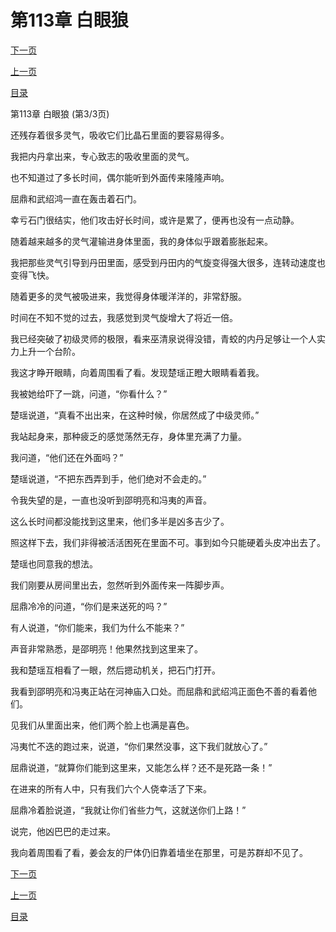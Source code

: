 <h1>第113章    白眼狼</h1>
            <div><p><a href="./339_%E7%AC%AC114%E7%AB%A0_%E9%80%83%E5%87%BA%E7%94%9F%E5%A4%A9.md">下一页</a></p><p><a href="./337_%E7%AC%AC113%E7%AB%A0_%E7%99%BD%E7%9C%BC%E7%8B%BC.md">上一页</a></p><p><a href="../">目录</a></p></div>
            <div><p>第113章    白眼狼 (第3/3页)</p><p>还残存着很多灵气，吸收它们比晶石里面的要容易得多。</p><p>我把内丹拿出来，专心致志的吸收里面的灵气。</p><p>也不知道过了多长时间，偶尔能听到外面传来隆隆声响。</p><p>屈鼎和武绍鸿一直在轰击着石门。</p><p>幸亏石门很结实，他们攻击好长时间，或许是累了，便再也没有一点动静。</p><p>随着越来越多的灵气灌输进身体里面，我的身体似乎跟着膨胀起来。</p><p>我把那些灵气引导到丹田里面，感受到丹田内的气旋变得强大很多，连转动速度也变得飞快。</p><p>随着更多的灵气被吸进来，我觉得身体暖洋洋的，非常舒服。</p><p>时间在不知不觉的过去，我感觉到灵气旋增大了将近一倍。</p><p>我已经突破了初级灵师的极限，看来巫清泉说得没错，青蛟的内丹足够让一个人实力上升一个台阶。</p><p>我这才睁开眼睛，向着周围看了看。发现楚瑶正瞪大眼睛看着我。</p><p>我被她给吓了一跳，问道，“你看什么？”</p><p>楚瑶说道，“真看不出出来，在这种时候，你居然成了中级灵师。”</p><p>我站起身来，那种疲乏的感觉荡然无存，身体里充满了力量。</p><p>我问道，“他们还在外面吗？”</p><p>楚瑶说道，“不把东西弄到手，他们绝对不会走的。”</p><p>令我失望的是，一直也没听到邵明亮和冯夷的声音。</p><p>这么长时间都没能找到这里来，他们多半是凶多吉少了。</p><p>照这样下去，我们非得被活活困死在里面不可。事到如今只能硬着头皮冲出去了。</p><p>楚瑶也同意我的想法。</p><p>我们刚要从房间里出去，忽然听到外面传来一阵脚步声。</p><p>屈鼎冷冷的问道，“你们是来送死的吗？”</p><p>有人说道，“你们能来，我们为什么不能来？”</p><p>声音非常熟悉，是邵明亮！他果然找到这里来了。</p><p>我和楚瑶互相看了一眼，然后摁动机关，把石门打开。</p><p>我看到邵明亮和冯夷正站在河神庙入口处。而屈鼎和武绍鸿正面色不善的看着他们。</p><p>见我们从里面出来，他们两个脸上也满是喜色。</p><p>冯夷忙不迭的跑过来，说道，“你们果然没事，这下我们就放心了。”</p><p>屈鼎说道，“就算你们能到这里来，又能怎么样？还不是死路一条！”</p><p>在进来的所有人中，只有我们六个人侥幸活了下来。</p><p>屈鼎冷着脸说道，“我就让你们省些力气，这就送你们上路！”</p><p>说完，他凶巴巴的走过来。</p><p>我向着周围看了看，姜会友的尸体仍旧靠着墙坐在那里，可是苏群却不见了。</p></div>
            <div><p><a href="./339_%E7%AC%AC114%E7%AB%A0_%E9%80%83%E5%87%BA%E7%94%9F%E5%A4%A9.md">下一页</a></p><p><a href="./337_%E7%AC%AC113%E7%AB%A0_%E7%99%BD%E7%9C%BC%E7%8B%BC.md">上一页</a></p><p><a href="../">目录</a></p></div>
